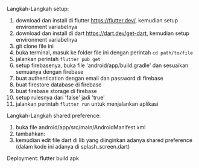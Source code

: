 Langkah-Langkah setup:

1. download dan install di flutter https://flutter.dev/, kemudian setup environment variabelnya
2. download dan install di dart https://dart.dev/get-dart, kemudian setup environment variabelnya
3. git clone file ini
4. buka terminal, masuk ke folder file ini dengan perintah `cd path/to/file`
5. jalankan perintah `flutter pub get`
6. setup firebasenya, buka file 'android/app/build.gradle' dan sesuaikan semuanya dengan firebase 
7. buat authentication dengan email dan password di firebase
8. buat firestore database di firebase 
9. buat firebase storage di firebase
10. setup rulesnya dari 'false' jadi 'true'
11. jalankan perintah `flutter run` untuk menjalankan aplikasi


Langkah-Langkah shared preference:

1. buka file android/app/src/main/AndroidManifest.xml
2. tambahkan: <uses-permission android:name="android.permission.WRITE_EXTERNAL_STORAGE"/>
3. kemudian edit file dart di lib yang diinginkan adanya shared preference (dalam kode ini adanya di splash_screen.dart)

Deployment: flutter build apk